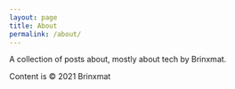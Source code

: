 ```yaml
---
layout: page
title: About
permalink: /about/
---
```


A collection of posts about, mostly about tech by Brinxmat.

Content is © 2021 Brinxmat